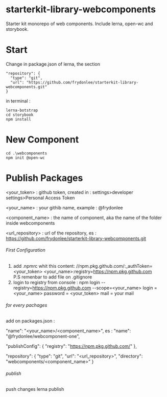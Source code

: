 # starterkit-library-webcomponents

Starter kit monorepo of web components.
Include lerna, open-wc and storybook.

# Start

Change in package.json of lerna, the section

```
"repository": {
  "type": "git",
  "url": "https://github.com/frydonlee/starterkit-library-webcomponents.git"
}
```

in terminal :

```
lerna-botstrap
cd storybook
npm install
```

# New Component

```
cd .\webcomponents
npm init @open-wc
```

# Publish Packages

<your_token> : github token, created in :
settings>developer settings>Personal Access Token

<your_name> : your githib name, example : @frydonlee

<component_name> : the name of component,
aka the name of the folder inside webcomponents

<url_repository> : url of the repository, es : https://github.com/frydonlee/starterkit-library-webcomponents.git

###### First Configuration

1. add .npmrc whit this content:
   //npm.pkg.github.com/:_authToken=<your_token>
   <your_name>:registry=https://npm.pkg.github.com   
   P.S remenbar to add file on .gitignore
2. login to registry from console :
   npm login --registry=https://npm.pkg.github.com --scope=<your_name>
   login = <your_name>
   password = <your_token>
   mail = your mail

###### for every pachages

add on packages.json :

"name": "<your_name>/<component_name>", es : "name": "@frydonlee/webcomponent-one",

"publishConfig": {
"registry": "https://npm.pkg.github.com/"
},

"repository": {
"type": "git",
"url": "<url_repository>",
"directory": "webcomponents/<component_name>"
}

###### publish

push changes
lerna publish


